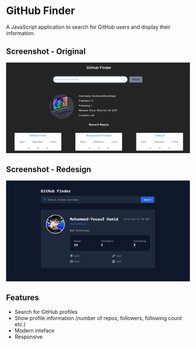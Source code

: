 # GitHub Finder
A JavaScript application to search for GitHub users and display their information.

## Screenshot - Original
![App image](https://github.com/mohammedyh/github-finder/blob/main/public/images/screenshot.png)


## Screenshot - Redesign
![Redesigned app image](https://github.com/mohammedyh/github-finder/blob/main/public/images/screenshot-redesign.png)

## Features
- Search for GitHub profiles
- Show profile information (number of repos, followers, following count etc.)
- Modern inteface
- Responsive
